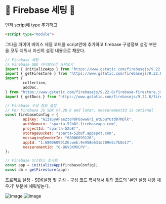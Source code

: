 # 🎃 Firebase 세팅 🎃
먼저 script에 type 추가하고
```html
<script type="module">
```
그다음 파이어 베이스 세팅 코드를 script안에 추가하고 firebase 구성정보 설정 부분을 모두 지워서 자신의 설정 내용으로 채운다.
```js
// Firebase 세팅
// Firebase SDK 라이브러리 가져오기
import { initializeApp } from "https://www.gstatic.com/firebasejs/9.22.0/firebase-app.js";
import { getFirestore } from "https://www.gstatic.com/firebasejs/9.22.0/firebase-firestore.js";
import {
        collection,
        addDoc,
} from "https://www.gstatic.com/firebasejs/9.22.0/firebase-firestore.js";
import { getDocs } from "https://www.gstatic.com/firebasejs/9.22.0/firebase-firestore.js";

// Firebase 구성 정보 설정
// For Firebase JS SDK v7.20.0 and later, measurementId is optional
const firebaseConfig = {
        apiKey: "AIzaSyAFae2toPUP6oww6ri_etBpuYUtd07MDlk",
        authDomain: "sparta-52b8f.firebaseapp.com",
        projectId: "sparta-52b8f",
        storageBucket: "sparta-52b8f.appspot.com",
        messagingSenderId: "68006099126",
        appId: "1:68006099126:web:9e958e631d289e6c7b8e17",
        measurementId: "G-8GV5KMXCPV",
};

// Firebase 인스턴스 초기화
const app = initializeApp(firebaseConfig);
const db = getFirestore(app);
```

프로젝트 설정 - SDK설정 및 구성 - 구성 코드 복사해서 위의 코드의 '본인 설정 내용 채우기' 부분에 채워넣는다. <br/>

![image](https://github.com/limhyerin/TIL/assets/70150896/53780261-0be8-4bd1-a27e-b6c0b70520f1)
![image](https://github.com/limhyerin/TIL/assets/70150896/f6e2f1d6-db12-4038-b39c-03099deec84b)
